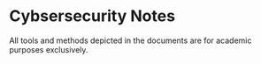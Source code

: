 # Cybsersecurity Notes 
All tools and methods depicted in the documents are for academic purposes exclusively.
